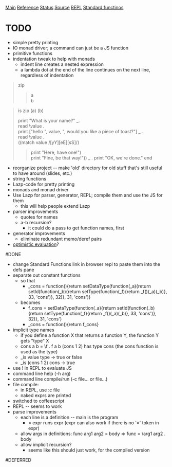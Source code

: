 [Main](README.html) [Reference](REFERENCE.html) [Status](TODO.html) [Source](http://github.com/zot/lazp) [REPL](lazp.html) [Standard functinos](std.laz)
# TODO
* simple pretty printing
* IO monad driver; a command can just be a JS function
* primitive functions
* indentation tweak to help with monads
   * indent line creates a nested expression
   * a lambda dot at the end of the line continues on the next line, regardless of indentation

>zip  
>>a  
  b

> is zip (a) (b)  
>
> print "What is your name?" \_.  
> read \value .  
> print ["hello ", value, ", would you like a piece of toast?"] \_ .  
> read \value .  
> ((match value /\[yY]\[eE]\[sS]/)  
>>   print "Here, have one!")  
>>   print "Fine, be that way!")) \_ .
> print "OK, we're done." end

* reorganize project -- make 'old' directory for old stuff that's still useful to have around (slides, etc.)
* string functions
* Lazp-code for pretty printing
* monads and monad driver
* Use Lazp for parser, generator, REPL; compile them and use the JS for them
   * this will help people extend Lazp
* parser improvements
   * quotes for names
   * a-b recursion?
      * it could do a pass to get function names, first
* generator improvements
   * eliminate redundant memo/deref pairs
* [optimistic evaluation](http://research.microsoft.com/en-us/um/people/simonpj/Papers/optimistic/index.htm)?

#DONE
* change Standard Functions link in browser repl to paste them into the defs pane
* separate out constant functions
   * so that
      * \_cons = function(){return setDataType(function(\_a){return setId(function(\_b){return setType(function(\_f){return \_f()(\_a)(\_b)}, 33, 'cons')}, 32)}, 31, 'cons')}
   * becomes
      * f\_cons = setDataType(function(\_a){return setId(function(\_b){return setType(function(\_f){return \_f()(\_a)(\_b)}, 33, 'cons')}, 32)}, 31, 'cons')
      * \_cons = function(){return f\_cons}
* implicit type names
   * if you define a function X that returns a function Y, the function Y gets "type" X
   * cons a b = \f . f a b
      (cons 1 2) has type cons (the cons function is used as the type)
   * _is value type -> true or false
   * _is (cons 1 2) cons -> true
* use ! in REPL to evaluate JS
* command line help (-h arg)
* command line compile/run (-c file... or file...)
* file compile: 
   * in REPL, use :c file
   * naked exprs are printed
* switched to coffeescript
* REPL -- seems to work
* parse improvements
   * each line is a definition -- main is the program
      * = expr runs expr (expr can also work if there is no '=' token in expr)
   * allow args in definitions: func arg1 arg2 = body => func = \arg1 arg2 . body
   * allow implicit recursion?
      * seems like this should just work, for the compiled version

#DEFERRED

